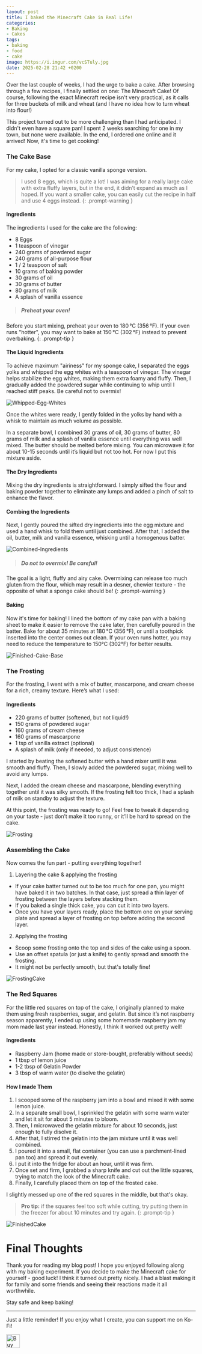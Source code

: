 ```yaml
---
layout: post
title: I baked the Minecraft Cake in Real Life!
categories:
- Baking
- Cakes
tags:
- baking
- food
- cake
image: https://i.imgur.com/vcSTuly.jpg
date: 2025-02-28 21:42 +0200
---
```

Over the last couple of weeks, I had the urge to bake a cake. After browsing through a few recipes, I finally settled on one: The Minecraft Cake!
Of course, following the exact Minecraft recipe isn't very practical, as it calls for three buckets of milk and wheat (and I have no idea how to turn wheat into flour!)

This project turned out to be more challenging than I had anticipated. I didn't even have a square pan! I spent 2 weeks searching for one in my town, but none were available.
In the end, I ordered one online and it arrived! Now, it's time to get cooking!

### The Cake Base
For my cake, I opted for a classic vanilla sponge version.

> I used 8 eggs, which is quite a lot! I was aiming for a really large cake with extra fluffy layers, but in the end, it didn’t expand as much as I hoped.
If you want a smaller cake, you can easily cut the recipe in half and use 4 eggs instead.
{: .prompt-warning }

#### Ingredients
The ingredients I used for the cake are the following:
- 8 Eggs
- 1 teaspoon of vinegar
- 240 grams of powdered sugar
- 240 grams of all-purpose flour
- 1 / 2 teaspoon of salt
- 10 grams of baking powder
- 30 grams of oil
- 30 grams of butter
- 80 grams of milk
- A splash of vanilla essence

> ##### Preheat your oven!
Before you start mixing, preheat your oven to 180 °C (356 °F). If your oven runs "hotter", you may want to bake at 150 °C (302 °F) instead to prevent overbaking.
{: .prompt-tip }

#### The Liquid Ingredients
To achieve maximum "airiness" for my sponge cake, I separated the eggs yolks and whipped the egg whites with a teaspoon of vinegar. The vinegar helps stabilize the egg whites,
making them extra foamy and fluffy. Then, I gradually added the powdered sugar while continuing to whip until I reached stiff peaks. Be careful not to overmix!

![Whipped-Egg-Whites](https://i.imgur.com/nT18iLp.jpg)

Once the whites were ready, I gently folded in the yolks by hand with a whisk to maintain as much volume as possible.

In a separate bowl, I combined 30 grams of oil, 30 grams of butter, 80 grams of milk and a splash of vanilla essence until everything was
well mixed. The butter should be melted before mixing. You can microwave it for about 10-15 seconds until it’s liquid but not too hot. For now I put this mixture aside.

#### The Dry Ingredients
Mixing the dry ingredients is straightforward. I simply sifted the flour and baking powder together to eliminate any lumps and added a pinch of salt to enhance the flavor.

#### Combing the Ingredients
Next, I gently poured the sifted dry ingredients into the egg mixture and used a hand whisk to fold them until just combined. After that, I added
the oil, butter, milk and vanilla essence, whisking until a homogenous batter.

![Combined-Ingredients](https://i.imgur.com/UOlFakV.jpg)

> ##### Do not to overmix! Be careful!
The goal is a light, fluffy and airy cake.
Overmixing can release too much gluten from the flour, which may result in a desner, chewier texture - the opposite of what a sponge cake should be!
{: .prompt-warning }

#### Baking
Now it's time for baking! I lined the bottom of my cake pan with a baking sheet to make it easier to remove the cake later, then carefully poured in the batter.
Bake for about 35 minutes at 180 °C (356 °F), or until a toothpick inserted into the center comes out clean. If your oven runs hotter, you may need to reduce the
temperature to 150°C (302°F) for better results.

![Finished-Cake-Base](https://i.imgur.com/0e3ZG6r.jpg)

### The Frosting
For the frosting, I went with a mix of butter, mascarpone, and cream cheese for a rich, creamy texture. Here’s what I used:

#### Ingredients
- 220 grams of butter (softened, but not liquid!)
- 150 grams of powdered sugar
- 160 grams of cream cheese
- 160 grams of mascarpone
- 1 tsp of vanilla extract (optional)
- A splash of milk (only if needed, to adjust consistence)

I started by beating the softened butter with a hand mixer until it was smooth and fluffy. Then, I slowly added the powdered sugar, mixing well to avoid any lumps.

Next, I added the cream cheese and mascarpone, blending everything together until it was silky smooth. If the frosting felt too thick, I had a splash of milk on standby to adjust the texture.

At this point, the frosting was ready to go! Feel free to tweak it depending on your taste - just don’t make it too runny, or it’ll be hard to spread on the cake.

![Frosting](https://i.imgur.com/OEwiWsS.jpg)

### Assembling the Cake
Now comes the fun part - putting everything together!

1. Layering the cake & applying the frosting
- If your cake batter turned out to be too much for one pan, you might have baked it in two batches. In that case, just spread a thin layer of frosting
between the layers before stacking them.
- If you baked a single thick cake, you can cut it into two layers.
- Once you have your layers ready, place the bottom one on your serving plate and spread a layer of frosting on top before adding the second layer.
2. Applying the frosting
- Scoop some frosting onto the top and sides of the cake using a spoon.
- Use an offset spatula (or just a knife) to gently spread and smooth the frosting.
- It might not be perfectly smooth, but that's totally fine!

![FrostingCake](https://i.imgur.com/tYpOeDc.jpg)

### The Red Squares
For the little red squares on top of the cake, I originally planned to make them using fresh raspberries, sugar, and gelatin. But since it’s not raspberry season apparently,
I ended up using some homemade raspberry jam my mom made last year instead. Honestly, I think it worked out pretty well!

#### Ingredients
- Raspberry Jam (home made or store-bought, preferably without seeds)
- 1 tbsp of lemon juice
- 1-2 tbsp of Gelatin Powder
- 3 tbsp of warm water (to disolve the gelatin)

#### How I made Them
1. I scooped some of the raspberry jam into a bowl and mixed it with some lemon juice.
2. In a separate small bowl, I sprinkled the gelatin with some warm water and let it sit for about 5 minutes to bloom.
3. Then, I microwaved the gelatin mixture for about 10 seconds, just enough to fully disolve it.
4. After that, I stirred the gelatin into the jam mixture until it was well combined.
5. I poured it into a small, flat container (you can use a parchment-lined pan too) and spread it out evenly.
6. I put it into the fridge for about an hour, until it was firm.
7. Once set and firm, I grabbed a sharp knife and cut out the little squares, trying to match the look of the Minecraft cake.
8. Finally, I carefully placed them on top of the frosted cake.

I slightly messed up one of the red squares in the middle, but that's okay.

> **Pro tip:** if the squares feel too soft while cutting, try putting them in the freezer for about 10 minutes and try again.
{: .prompt-tip }

![FinishedCake](https://i.imgur.com/vcSTuly.jpg)

# Final Thoughts
Thank you for reading my blog post! I hope you enjoyed following along with my baking experiment. If you decide to make the
Minecraft cake for yourself - good luck! I think it turned out pretty nicely. I had a blast making it for family and some friends and seeing their reactions made it all worthwhile.

Stay safe and keep baking!

---

Just a little reminder! If you enjoy what I create, you can support me on Ko-Fi!

<a href='https://ko-fi.com/I3I67XGZM' target='_blank'><img height='36' style='border:0px;height:36px;' src='https://storage.ko-fi.com/cdn/kofi6.png?v=6' border='0' alt='Buy Me a Coffee at ko-fi.com' /></a>